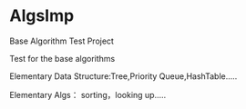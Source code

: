 AlgsImp
=======

Base Algorithm Test Project

Test for the base algorithms

Elementary Data Structure:Tree,Priority Queue,HashTable.....

Elementary Algs： sorting，looking up.....

